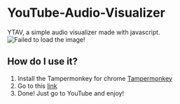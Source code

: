# YouTube-Audio-Visualizer
YTAV, a simple audio visualizer made with javascript.
![Failed to load the image!](http://i.imgur.com/JSMfnl7.png "Youtube Audio Visualizer")

## How do I use it?
1. Install the Tampermonkey for chrome [Tampermonkey](https://chrome.google.com/webstore/detail/tampermonkey/dhdgffkkebhmkfjojejmpbldmpobfkfo "Tampermonkey")
2. Go to this [link](https://github.com/MrAnyone/YouTube-Audio-Visualizer/raw/master/ytav.user.js "ytav")
3. Done! Just go to YouTube and enjoy!
